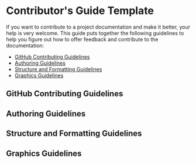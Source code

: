 # Contributor's Guide Template
If you want to contribute to a project documentation and make it better, your help is very welcome.
This guide puts together the following guidelines to help you figure out how to offer feedback and contribute to the documentation:

* [GitHub Contributing Guidelines](github-contributing-guidelines)
* [Authoring Guidelines](authoring-guidelines)
* [Structure and Formatting Guidelines](structure-and-formatting-guidelines)
* [Graphics Guidelines](graphics-guidelines)

## GitHub Contributing Guidelines

## Authoring Guidelines

## Structure and Formatting Guidelines

## Graphics Guidelines


